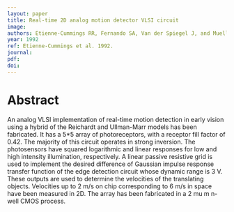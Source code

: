 ```yaml
---
layout: paper
title: Real-time 2D analog motion detector VLSI circuit
image:
authors: Etienne-Cummings RR, Fernando SA, Van der Spiegel J, and Mueller P.
year: 1992
ref: Etienne-Cummings et al. 1992.
journal:
pdf:
doi:
---
```


# Abstract
An analog VLSI implementation of real-time motion detection in early vision using a hybrid of the Reichardt and Ullman-Marr models has been fabricated. It has a 5*5 array of photoreceptors, with a receptor fill factor of 0.42. The majority of this circuit operates in strong inversion. The photosensors have squared logarithmic and linear responses for low and high intensity illumination, respectively. A linear passive resistive grid is used to implement the desired difference of Gaussian impulse response transfer function of the edge detection circuit whose dynamic range is 3 V. These outputs are used to determine the velocities of the translating objects. Velocities up to 2 m/s on chip corresponding to 6 m/s in space have been measured in 2D. The array has been fabricated in a 2 mu m n-well CMOS process.
